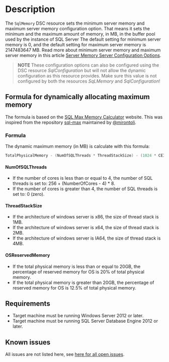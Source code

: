 # Description

The `SqlMemory` DSC resource sets the minimum server memory and
maximum server memory configuration option. That means it sets the minimum
and the maximum amount of memory, in MB, in the buffer pool used by the
instance of SQL Server The default setting for minimum server memory is 0,
and the default setting for maximum server memory is 2147483647 MB. Read
more about minimum server memory and maximum server memory in this article
[Server Memory Server Configuration Options](https://msdn.microsoft.com/en-us/library/ms178067.aspx).

>**NOTE** These configuration options can also be configured using the DSC
>resource _SqlConfiguration_ but will not allow the dynamic configuration
>as this resource provides. Make sure this value is not configured by both
>the resources _SqLMemory_ and _SqlConfiguration_!

## Formula for dynamically allocating maximum memory

The formula is based on the [SQL Max Memory Calculator](http://sqlmax.chuvash.eu/)
website. This was inspired from the repository [sql-max](https://github.com/mirontoli/sql-max)
maintained by [@mirontoli](https://github.com/mirontoli).

### Formula

The dynamic maximum memory (in MB) is calculate with this formula:

```powershell
TotalPhysicalMemory - (NumOfSQLThreads * ThreadStackSize) - (1024 * CEILING(NumOfCores / 4)) - OSReservedMemory
```

#### NumOfSQLThreads

* If the number of cores is less than or equal to 4, the number of SQL threads
  is set to: 256 + (NumberOfCores - 4) \* 8.
* If the number of cores is greater than 4, the number of SQL threads is set
  to: 0 (zero).

#### ThreadStackSize

* If the architecture of windows server is x86, the size of thread stack is 1MB.
* If the architecture of windows server is x64, the size of thread stack is 2MB.
* If the architecture of windows server is IA64, the size of thread stack is 4MB.

#### OSReservedMemory

* If the total physical memory is less than or equal to 20GB, the percentage of
  reserved memory for OS is 20% of total physical memory.
* If the total physical memory is greater than 20GB, the percentage of reserved
  memory for OS is 12.5% of total physical memory.

## Requirements

* Target machine must be running Windows Server 2012 or later.
* Target machine must be running SQL Server Database Engine 2012 or later.

## Known issues

All issues are not listed here, see [here for all open issues](https://github.com/dsccommunity/SqlServerCustomDsc/issues?q=is%3Aissue+is%3Aopen+in%3Atitle+SqlMemory).
